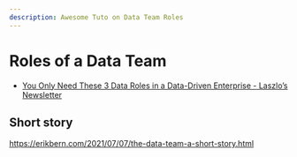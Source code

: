 ```yaml
---
description: Awesome Tuto on Data Team Roles
---
```


# Roles of a Data Team

- [You Only Need These 3 Data Roles in a Data-Driven Enterprise - Laszlo’s Newsletter](https://laszlo.substack.com/p/you-only-need-these-3-data-roles)

## Short story

https://erikbern.com/2021/07/07/the-data-team-a-short-story.html
